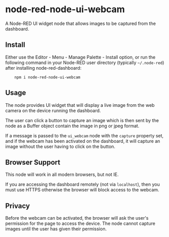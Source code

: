 node-red-node-ui-webcam
============================

A Node-RED UI widget node that allows images to be captured from the dashboard.

## Install

Either use the Editor - Menu - Manage Palette - Install option, or run the following command in your Node-RED user directory (typically `~/.node-red`) after installing node-red-dashboard:

        npm i node-red-node-ui-webcam

## Usage

The node provides UI widget that will display a live image from the web camera
on the device running the dashboard.

The user can click a button to capture an image which is then sent by the node
as a Buffer object contain the image in png or jpeg format.

If a message is passed to the `ui_webcam` node with the `capture` property set,
and if the webcam has been activated on the dashboard, it will capture an image
without the user having to click on the button.

## Browser Support

This node will work in all modern browsers, but not IE.

If you are accessing the dashboard remotely (not via `localhost`), then you must
use HTTPS otherwise the browser will block access to the webcam.

## Privacy

Before the webcam can be activated, the browser will ask the user's permission for
the page to access the device. The node cannot capture images until the user
has given their permission.
